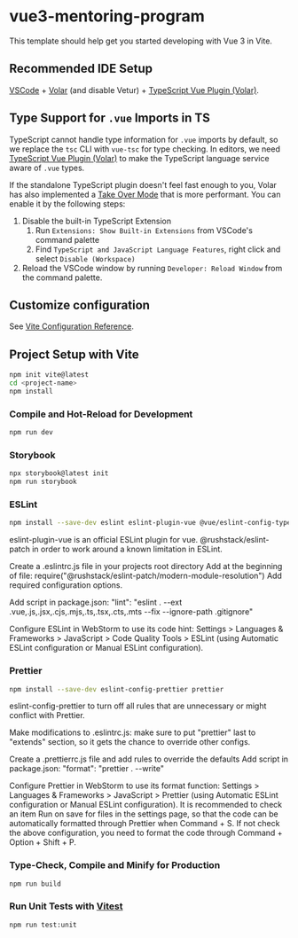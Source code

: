 # vue3-mentoring-program

This template should help get you started developing with Vue 3 in Vite.

## Recommended IDE Setup

[VSCode](https://code.visualstudio.com/) + [Volar](https://marketplace.visualstudio.com/items?itemName=Vue.volar) (and disable Vetur) + [TypeScript Vue Plugin (Volar)](https://marketplace.visualstudio.com/items?itemName=Vue.vscode-typescript-vue-plugin).

## Type Support for `.vue` Imports in TS

TypeScript cannot handle type information for `.vue` imports by default, so we replace the `tsc` CLI with `vue-tsc` for type checking. In editors, we need [TypeScript Vue Plugin (Volar)](https://marketplace.visualstudio.com/items?itemName=Vue.vscode-typescript-vue-plugin) to make the TypeScript language service aware of `.vue` types.

If the standalone TypeScript plugin doesn't feel fast enough to you, Volar has also implemented a [Take Over Mode](https://github.com/johnsoncodehk/volar/discussions/471#discussioncomment-1361669) that is more performant. You can enable it by the following steps:

1. Disable the built-in TypeScript Extension
    1) Run `Extensions: Show Built-in Extensions` from VSCode's command palette
    2) Find `TypeScript and JavaScript Language Features`, right click and select `Disable (Workspace)`
2. Reload the VSCode window by running `Developer: Reload Window` from the command palette.

## Customize configuration

See [Vite Configuration Reference](https://vitejs.dev/config/).

## Project Setup with Vite
```sh
npm init vite@latest
cd <project-name>
npm install
```

### Compile and Hot-Reload for Development
```sh
npm run dev
```

### Storybook
```sh
npx storybook@latest init
npm run storybook
```

### ESLint
```sh
npm install --save-dev eslint eslint-plugin-vue @vue/eslint-config-typescript @rushstack/eslint-patch
```
eslint-plugin-vue is an official ESLint plugin for vue.
@rushstack/eslint-patch in order to work around a known limitation in ESLint.

Create a .eslintrc.js file in your projects root directory
Add at the beginning of file:
require("@rushstack/eslint-patch/modern-module-resolution")
Add required configuration options.

Add script in package.json:
"lint": "eslint . --ext .vue,.js,.jsx,.cjs,.mjs,.ts,.tsx,.cts,.mts --fix --ignore-path .gitignore"

Configure ESLint in WebStorm to use its code hint:
Settings > Languages & Frameworks > JavaScript > Code Quality Tools > ESLint (using Automatic ESLint configuration or Manual ESLint configuration).

### Prettier
```sh
npm install --save-dev eslint-config-prettier prettier
```
eslint-config-prettier to turn off all rules that are unnecessary or might conflict with Prettier.

Make modifications to .eslintrc.js:
make sure to put "prettier" last to "extends" section, so it gets the chance to override other configs.

Create a .prettierrc.js file and add rules to override the defaults
Add script in package.json:
"format": "prettier .  --write"

Configure Prettier in WebStorm to use its format function:
Settings > Languages & Frameworks > JavaScript > Prettier (using Automatic ESLint configuration or Manual ESLint configuration).
It is recommended to check an item Run on save for files in the settings page, so that the code can be automatically formatted through Prettier when Command + S.
If not check the above configuration, you need to format the code through Command + Option + Shift + P.

### Type-Check, Compile and Minify for Production

```sh
npm run build
```

### Run Unit Tests with [Vitest](https://vitest.dev/)

```sh
npm run test:unit
```
